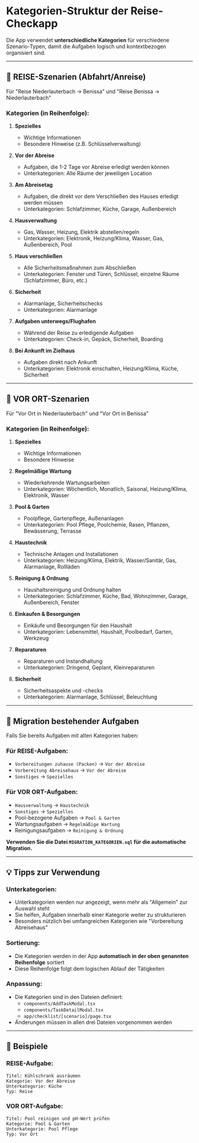 # Kategorien-Struktur der Reise-Checkapp

Die App verwendet **unterschiedliche Kategorien** für verschiedene Szenario-Typen, damit die Aufgaben logisch und kontextbezogen organisiert sind.

---

## 🧳 REISE-Szenarien (Abfahrt/Anreise)

Für "Reise Niederlauterbach → Benissa" und "Reise Benissa → Niederlauterbach"

### Kategorien (in Reihenfolge):

1. **Spezielles**
   - Wichtige Informationen
   - Besondere Hinweise (z.B. Schlüsselverwaltung)

2. **Vor der Abreise**
   - Aufgaben, die 1-2 Tage vor Abreise erledigt werden können
   - Unterkategorien: Alle Räume der jeweiligen Location

3. **Am Abreisetag**
   - Aufgaben, die direkt vor dem Verschließen des Hauses erledigt werden müssen
   - Unterkategorien: Schlafzimmer, Küche, Garage, Außenbereich

4. **Hausverwaltung**
   - Gas, Wasser, Heizung, Elektrik abstellen/regeln
   - Unterkategorien: Elektronik, Heizung/Klima, Wasser, Gas, Außenbereich, Pool

5. **Haus verschließen**
   - Alle Sicherheitsmaßnahmen zum Abschließen
   - Unterkategorien: Fenster und Türen, Schlüssel, einzelne Räume (Schlafzimmer, Büro, etc.)

6. **Sicherheit**
   - Alarmanlage, Sicherheitschecks
   - Unterkategorien: Alarmanlage

7. **Aufgaben unterwegs/Flughafen**
   - Während der Reise zu erledigende Aufgaben
   - Unterkategorien: Check-in, Gepäck, Sicherheit, Boarding

8. **Bei Ankunft im Zielhaus**
   - Aufgaben direkt nach Ankunft
   - Unterkategorien: Elektronik einschalten, Heizung/Klima, Küche, Sicherheit

---

## 🏡 VOR ORT-Szenarien

Für "Vor Ort in Niederlauterbach" und "Vor Ort in Benissa"

### Kategorien (in Reihenfolge):

1. **Spezielles**
   - Wichtige Informationen
   - Besondere Hinweise

2. **Regelmäßige Wartung**
   - Wiederkehrende Wartungsarbeiten
   - Unterkategorien: Wöchentlich, Monatlich, Saisonal, Heizung/Klima, Elektronik, Wasser

3. **Pool & Garten**
   - Poolpflege, Gartenpflege, Außenanlagen
   - Unterkategorien: Pool Pflege, Poolchemie, Rasen, Pflanzen, Bewässerung, Terrasse

4. **Haustechnik**
   - Technische Anlagen und Installationen
   - Unterkategorien: Heizung/Klima, Elektrik, Wasser/Sanitär, Gas, Alarmanlage, Rollläden

5. **Reinigung & Ordnung**
   - Haushaltsreinigung und Ordnung halten
   - Unterkategorien: Schlafzimmer, Küche, Bad, Wohnzimmer, Garage, Außenbereich, Fenster

6. **Einkaufen & Besorgungen**
   - Einkäufe und Besorgungen für den Haushalt
   - Unterkategorien: Lebensmittel, Haushalt, Poolbedarf, Garten, Werkzeug

7. **Reparaturen**
   - Reparaturen und Instandhaltung
   - Unterkategorien: Dringend, Geplant, Kleinreparaturen

8. **Sicherheit**
   - Sicherheitsaspekte und -checks
   - Unterkategorien: Alarmanlage, Schlüssel, Beleuchtung

---

## 🔄 Migration bestehender Aufgaben

Falls Sie bereits Aufgaben mit alten Kategorien haben:

### Für REISE-Aufgaben:
- `Vorbereitungen zuhause (Packen)` → `Vor der Abreise`
- `Vorbereitung Abreisehaus` → `Vor der Abreise`
- `Sonstiges` → `Spezielles`

### Für VOR ORT-Aufgaben:
- `Hausverwaltung` → `Haustechnik`
- `Sonstiges` → `Spezielles`
- Pool-bezogene Aufgaben → `Pool & Garten`
- Wartungsaufgaben → `Regelmäßige Wartung`
- Reinigungsaufgaben → `Reinigung & Ordnung`

**Verwenden Sie die Datei `MIGRATION_KATEGORIEN.sql` für die automatische Migration.**

---

## 💡 Tipps zur Verwendung

### Unterkategorien:
- Unterkategorien werden nur angezeigt, wenn mehr als "Allgemein" zur Auswahl steht
- Sie helfen, Aufgaben innerhalb einer Kategorie weiter zu strukturieren
- Besonders nützlich bei umfangreichen Kategorien wie "Vorbereitung Abreisehaus"

### Sortierung:
- Die Kategorien werden in der App **automatisch in der oben genannten Reihenfolge** sortiert
- Diese Reihenfolge folgt dem logischen Ablauf der Tätigkeiten

### Anpassung:
- Die Kategorien sind in den Dateien definiert:
  - `components/AddTaskModal.tsx`
  - `components/TaskDetailModal.tsx`
  - `app/checklist/[scenario]/page.tsx`
- Änderungen müssen in allen drei Dateien vorgenommen werden

---

## 📝 Beispiele

### REISE-Aufgabe:
```
Titel: Kühlschrank ausräumen
Kategorie: Vor der Abreise
Unterkategorie: Küche
Typ: Reise
```

### VOR ORT-Aufgabe:
```
Titel: Pool reinigen und pH-Wert prüfen
Kategorie: Pool & Garten
Unterkategorie: Pool Pflege
Typ: Vor Ort
```

